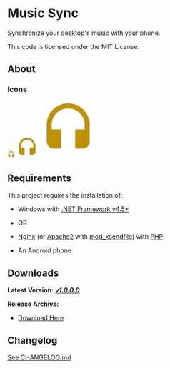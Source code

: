 # Music Sync #

Synchronize your desktop's music with your phone.

This code is licensed under the MIT License.

## About

### Icons
[![Icon 16](https://raw.githubusercontent.com/Wassup789/Music-Sync/master/logo/16.png)](https://raw.githubusercontent.com/Wassup789/Youtube-Notifications/master/logo/16.png)
[![Icon 48](https://raw.githubusercontent.com/Wassup789/Music-Sync/master/logo/48.png)](https://raw.githubusercontent.com/Wassup789/Youtube-Notifications/master/logo/48.png)
[![Icon 128](https://raw.githubusercontent.com/Wassup789/Music-Sync/master/logo/128.png)](https://raw.githubusercontent.com/Wassup789/Youtube-Notifications/master/logo/128.png)


## Requirements

This project requires the installation of:

 - Windows with [.NET Framework v4.5+](https://www.microsoft.com/en-us/download/details.aspx?id=42642)
 - OR
 - [Nginx](http://nginx.org/en/) (or [Apache2](https://httpd.apache.org/) with [mod_xsendfile](https://tn123.org/mod_xsendfile/)) with [PHP](https://secure.php.net/)

 - An Android phone

## Downloads
**Latest Version:** ***[v1.0.0.0][Dld_Latest]***

**Release Archive:**

 - [Download Here][Dld_Archive]

## Changelog
[See CHANGELOG.md][CLog.md]

  [CLog.md]: https://github.com/Wassup789/Music-Sync/blob/master/CHANGELOG.md
  [Dld_Archive]: https://goo.gl/ISrSy6
  [Dld_Latest]: https://github.com/Wassup789/Music-Sync/releases